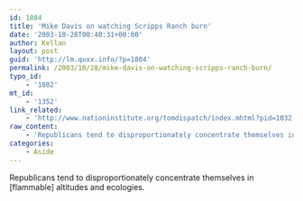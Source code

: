 ```yaml
---
id: 1804
title: 'Mike Davis on watching Scripps Ranch burn'
date: '2003-10-28T00:40:31+00:00'
author: Kellan
layout: post
guid: 'http://lm.quxx.info/?p=1804'
permalink: /2003/10/28/mike-davis-on-watching-scripps-ranch-burn/
typo_id:
    - '1802'
mt_id:
    - '1352'
link_related:
    - 'http://www.nationinstitute.org/tomdispatch/index.mhtml?pid=1032'
raw_content:
    - 'Republicans tend to disproportionately concentrate themselves in [flammable] altitudes and ecologies.'
categories:
    - Aside
---
```


Republicans tend to disproportionately concentrate themselves in [flammable] altitudes and ecologies.